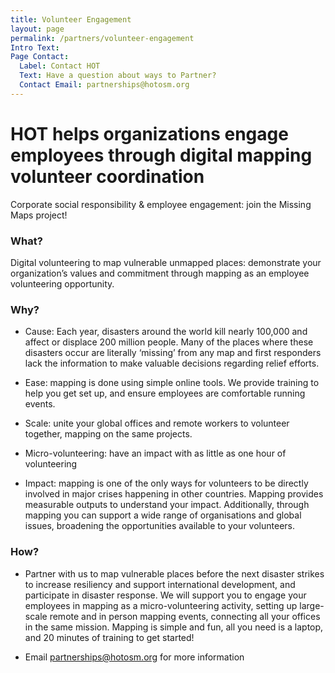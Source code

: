 ```yaml
---
title: Volunteer Engagement
layout: page
permalink: /partners/volunteer-engagement
Intro Text: 
Page Contact:
  Label: Contact HOT
  Text: Have a question about ways to Partner?
  Contact Email: partnerships@hotosm.org
---
```


# HOT helps organizations engage employees through digital mapping volunteer coordination

Corporate social responsibility & employee engagement: join the Missing Maps project!

### What?

Digital volunteering to map vulnerable unmapped places: demonstrate your organization’s values and commitment through mapping as an employee volunteering opportunity.
 
### Why?
* Cause: Each year, disasters around the world kill nearly 100,000 and affect or displace 200 million people. Many of the places where these disasters occur are literally ‘missing’ from any map and first responders lack the information to make valuable decisions regarding relief efforts.

* Ease: mapping is done using simple online tools. We provide training to help you get set up, and ensure employees are comfortable running events.

* Scale: unite your global offices and remote workers to volunteer together, mapping on the same projects.

* Micro-volunteering: have an impact with as little as one hour of volunteering

* Impact: mapping is one of the only ways for volunteers to be directly involved in major crises happening in other countries. Mapping provides measurable outputs to understand your impact. Additionally, through mapping you can support a wide range of organisations and global issues, broadening the opportunities available to your volunteers.

### How?

* Partner with us to map vulnerable places before the next disaster strikes to increase resiliency and support international development, and participate in disaster response. We will support you to engage your employees in mapping as a micro-volunteering activity, setting up large-scale remote and in person mapping events, connecting all your offices in the same mission. Mapping is simple and fun, all you need is a laptop, and 20 minutes of training to get started!

* Email [partnerships@hotosm.org](mailto:partnerships@hotosm.org) for more information